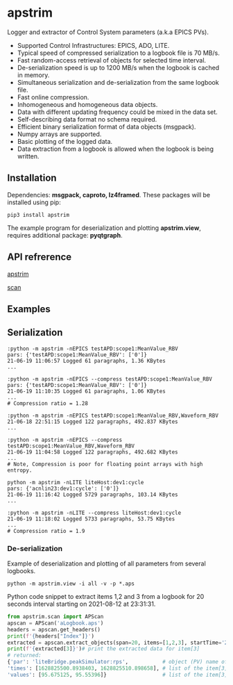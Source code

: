 # apstrim
Logger and extractor of Control System parameters (a.k.a EPICS PVs).

- Supported Control Infrastructures: EPICS, ADO, LITE.
- Typical speed of compressed serialization to a logbook file is 70 MB/s.
- Fast random-access retrieval of objects for selected time interval.
- De-serialization speed is up to 1200 MB/s when the logbook is cached in memory.
- Simultaneous serialization and de-serialization from the same logbook file.
- Fast online compression.
- Inhomogeneous and homogeneous data objects.
- Data with different updating frequency could be mixed in the data set.
- Self-describing data format no schema required.
- Efficient binary serialization format of data objects (msgpack).
- Numpy arrays are supported.
- Basic plotting of the logged data.
- Data extraction from a logbook is allowed when the logbook is being written.

## Installation
Dependencies: **msgpack, caproto, lz4framed**. 
These packages will be installed using pip:

    pip3 install apstrim

The example program for deserialization and plotting **apstrim.view**,
requires additional package: **pyqtgraph**.

## API refrerence

[apstrim](https://htmlpreview.github.io/?https://github.com/ASukhanov/apstrim/blob/main/docs/apstrim.html)

[scan](https://htmlpreview.github.io/?https://github.com/ASukhanov/apstrim/blob/main/docs/scan.html)

## Examples

## Serialization

	:python -m apstrim -nEPICS testAPD:scope1:MeanValue_RBV
	pars: {'testAPD:scope1:MeanValue_RBV': ['0']}
	21-06-19 11:06:57 Logged 61 paragraphs, 1.36 KBytes
	...

	:python -m apstrim -nEPICS --compress testAPD:scope1:MeanValue_RBV
	pars: {'testAPD:scope1:MeanValue_RBV': ['0']}
	21-06-19 11:10:35 Logged 61 paragraphs, 1.06 KBytes
	...
	# Compression ratio = 1.28

    :python -m apstrim -nEPICS testAPD:scope1:MeanValue_RBV,Waveform_RBV
    21-06-18 22:51:15 Logged 122 paragraphs, 492.837 KBytes
    ...

    :python -m apstrim -nEPICS --compress testAPD:scope1:MeanValue_RBV,Waveform_RBV
    21-06-19 11:04:58 Logged 122 paragraphs, 492.682 KBytes
	...
	# Note, Compression is poor for floating point arrays with high entropy.

	python -m apstrim -nLITE liteHost:dev1:cycle
	pars: {'acnlin23:dev1:cycle': ['0']}
	21-06-19 11:16:42 Logged 5729 paragraphs, 103.14 KBytes
	...

	:python -m apstrim -nLITE --compress liteHost:dev1:cycle
	21-06-19 11:18:02 Logged 5733 paragraphs, 53.75 KBytes
	...
	# Compression ratio = 1.9

### De-serialization
Example of deserialization and plotting of all parameters from several logbooks.

    python -m apstrim.view -i all -v -p *.aps

Python code snippet to extract items 1,2 and 3 from a logbook
for 20 seconds interval starting on 2021-08-12 at 23:31:31.

```python
from apstrim.scan import APScan
apscan = APScan('aLogbook.aps')
headers = apscan.get_headers()
print(f'{headers["Index"]}')
extracted = apscan.extract_objects(span=20, items=[1,2,3], startTime='210812_233131')
print(f'{extracted[3]}')# print the extracted data for item[3]
# returned:
{'par': 'liteBridge.peakSimulator:rps',           # object (PV) name of the item[3]
'times': [1628825500.8938403, 1628825510.898658], # list of the item[3] timestamps
'values': [95.675125, 95.55396]}                  # list of the item[3] values
```

